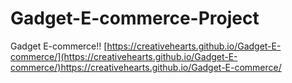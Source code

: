 # Gadget-E-commerce-Project

Gadget E-commerce!!
[https://creativehearts.github.io/Gadget-E-commerce/](https://creativehearts.github.io/Gadget-E-commerce/)https://creativehearts.github.io/Gadget-E-commerce/
